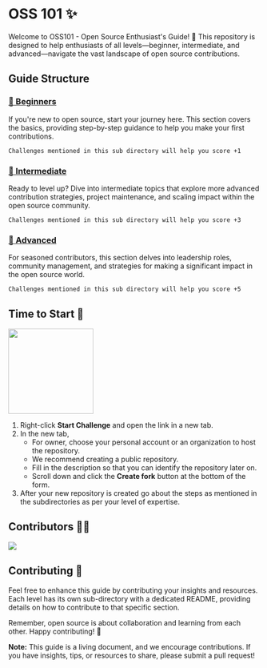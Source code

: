 # OSS 101 ✨

Welcome to OSS101 - Open Source Enthusiast's Guide! 🚀 This repository is designed to help enthusiasts of all levels—beginner, intermediate, and advanced—navigate the vast landscape of open source contributions.

## Guide Structure
<!--<img align="right" height="560" src="https://github.com/NebulaTris/oss101/assets/94922914/5cedaf81-e146-4ca7-854c-cb3148ced5cb">-->

### [🌱 Beginners](Beginner/)
If you're new to open source, start your journey here. This section covers the basics, providing step-by-step guidance to help you make your first contributions.

``Challenges mentioned in this sub directory will help you score +1`` 

### [🚀 Intermediate](Intermediate/)
Ready to level up? Dive into intermediate topics that explore more advanced contribution strategies, project maintenance, and scaling impact within the open source community.

``Challenges mentioned in this sub directory will help you score +3``  

### [🌟 Advanced](Advanced/)
For seasoned contributors, this section delves into leadership roles, community management, and strategies for making a significant impact in the open source world.

``Challenges mentioned in this sub directory will help you score +5``

## Time to Start 🚀

<a href="https://github.com/NebulaTris/oss101/fork"><img width="170" src="https://github.com/NebulaTris/oss101/assets/94922914/b5220396-65c8-463b-a1b7-f78a6835c29f"></a>

1. Right-click **Start Challenge** and open the link in a new tab.
2. In the new tab,
   - For owner, choose your personal account or an organization to host the repository.
   - We recommend creating a public repository.
   - Fill in the description so that you can identify the repository later on.
   - Scroll down and click the **Create fork** button at the bottom of the form.
3. After your new repository is created go about the steps as mentioned in the subdirectories as per your level of expertise.

## Contributors 🥳🎉

<a href="https://github.com/NebulaTris/oss101/graphs/contributors">
  <img src="https://contrib.rocks/image?repo=NebulaTris/oss101" />
</a>


## Contributing 🤝

Feel free to enhance this guide by contributing your insights and resources. Each level has its own sub-directory with a dedicated README, providing details on how to contribute to that specific section.

Remember, open source is about collaboration and learning from each other. Happy contributing! 🎉

**Note:** This guide is a living document, and we encourage contributions. If you have insights, tips, or resources to share, please submit a pull request!
